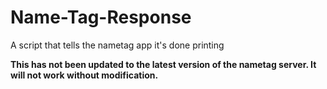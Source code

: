 # Name-Tag-Response
A script that tells the nametag app it's done printing

**This has not been updated to the latest version of the nametag server. It will not work without modification.**
